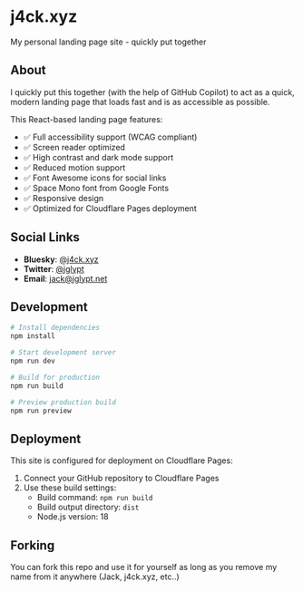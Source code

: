 # j4ck.xyz
My personal landing page site - quickly put together

## About
I quickly put this together (with the help of GitHub Copilot) to act as a quick, modern landing page that loads fast and is as accessible as possible.

This React-based landing page features:
- ✅ Full accessibility support (WCAG compliant)
- ✅ Screen reader optimized
- ✅ High contrast and dark mode support
- ✅ Reduced motion support
- ✅ Font Awesome icons for social links
- ✅ Space Mono font from Google Fonts
- ✅ Responsive design
- ✅ Optimized for Cloudflare Pages deployment

## Social Links
- **Bluesky**: [@j4ck.xyz](https://bsky.app/profile/j4ck.xyz)
- **Twitter**: [@jglypt](https://twitter.com/jglypt)
- **Email**: [jack@jglypt.net](mailto:jack@jglypt.net)

## Development
```bash
# Install dependencies
npm install

# Start development server
npm run dev

# Build for production
npm run build

# Preview production build
npm run preview
```

## Deployment
This site is configured for deployment on Cloudflare Pages:
1. Connect your GitHub repository to Cloudflare Pages
2. Use these build settings:
   - Build command: `npm run build`
   - Build output directory: `dist`
   - Node.js version: 18

## Forking
You can fork this repo and use it for yourself as long as you remove my name from it anywhere (Jack, j4ck.xyz, etc..)